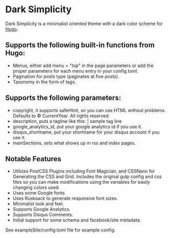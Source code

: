 # Dark Simplicity

Dark Simplicity is a minimalist oriented theme with a dark color scheme for [Hugo](http://gohugo.io/).

## Supports the following built-in functions from Hugo:

* Menus, either add menu = "top" in the page parameters or add the proper parameters for each menu entry in your config.toml.
* Pagination for posts type (paginates at five posts).
* Taxonomy in the form of tags.

## Supports the following parameters:
* copyright, it supports safeHtml, so you can use HTML without problems.  Defaults to &copy; CurrentYear. All rights reserved.
* description, puts a tagline like this: | sample tag line
* google_analytics_id, put your google analytics id if you use it.
* disqus_shortname, put your shortname for your disqus account if you use it.
* mainSections, sets what shows up in rss and index pages.

## Notable Features
* Utilizes PostCSS Plugins including Font Magician, and CSSNano for Generating the CSS and Grid. Includes the original gulp config and css files so you can make modifications using the variables for easily changing colors used.
* Uses some Google fonts.
* Uses Rusksack to generate responsive font sizes.
* Minimalist look and feel.
* Supports Google Analytics.
* Supports Disqus Comments.
* Initial support for some schema and facebook/site metadata.

See exampleSite/config.toml file for example config.

